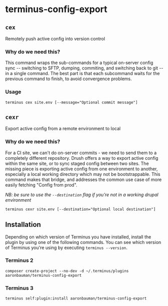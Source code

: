 # terminus-config-export

## `cex`
Remotely push active config into version control

### Why do we need this?
This command wraps the sub-commands for a typical on-server config sync -- switching to SFTP, dumping, commiting, and switching back to git -- in a single command. The best part is that each subcommand waits for the previous command to finish, to avoid convergence problems.

### Usage

`terminus cex site.env [--message="Optional commit message"]`


## `cexr`
Export active config from a remote environment to local

### Why	do we need this?
For a CI site, we can't do on-server commits - we need to send them to a completely different repository. Drush offers a way to export active config within the same site, or to sync staged config between two sites. The missing piece is exporting active config from one environment	to another, especially a local working directory which may not be bootstrappable. This command makes that bridge, and addresses	the common use case of more easily fetching "Config	from prod".

_NB: be	sure to	use the	`--destination`	flag if	you're not in a	working	drupal environment_

`terminus cexr site.env	[--destination="Optional local destination"]`


## Installation
Depending on which version of Terminus you have installed, install the plugin by using one of the following commands. You can see which version of Terminus you're using by executing `terminus --version`.

### Terminus 2
```
composer create-project --no-dev -d ~/.terminus/plugins aaronbauman/terminus-config-export
```

### Terminus 3
```
terminus self:plugin:install aaronbauman/terminus-config-export
```
